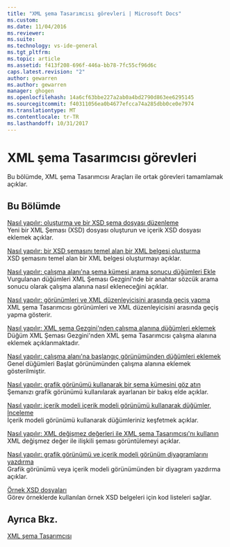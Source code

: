 ```yaml
---
title: "XML şema Tasarımcısı görevleri | Microsoft Docs"
ms.custom: 
ms.date: 11/04/2016
ms.reviewer: 
ms.suite: 
ms.technology: vs-ide-general
ms.tgt_pltfrm: 
ms.topic: article
ms.assetid: f413f208-696f-446a-bb78-7fc55cf96d6c
caps.latest.revision: "2"
author: gewarren
ms.author: gewarren
manager: ghogen
ms.openlocfilehash: 14a6cf63bbe227a2ab0a4bd2790d863ee6295145
ms.sourcegitcommit: f40311056ea0b4677efcca74a285dbb0ce0e7974
ms.translationtype: MT
ms.contentlocale: tr-TR
ms.lasthandoff: 10/31/2017
---
```

# <a name="xml-schema-designer-tasks"></a>XML şema Tasarımcısı görevleri
Bu bölümde, XML şema Tasarımcısı Araçları ile ortak görevleri tamamlamak açıklar.  
  
## <a name="in-this-section"></a>Bu Bölümde  
 [Nasıl yapılır: oluşturma ve bir XSD şema dosyası düzenleme](../xml-tools/how-to-create-and-edit-an-xsd-schema-file.md)  
 Yeni bir XML Şeması (XSD) dosyası oluşturun ve içerik XSD dosyası eklemek açıklar.  
  
 [Nasıl yapılır: bir XSD şemasını temel alan bir XML belgesi oluşturma](../xml-tools/how-to-create-an-xml-document-based-on-an-xsd-schema.md)  
 XSD şemasını temel alan bir XML belgesi oluşturmayı açıklar.  
  
 [Nasıl yapılır: çalışma alanı'na şema kümesi arama sonucu düğümleri Ekle](../xml-tools/how-to-add-schema-set-search-result-nodes-to-the-workspace.md)  
 Vurgulanan düğümleri XML Şeması Gezgini'nde bir anahtar sözcük arama sonucu olarak çalışma alanına nasıl ekleneceğini açıklar.  
  
 [Nasıl yapılır: görünümleri ve XML düzenleyicisini arasında geçiş yapma](../xml-tools/how-to-switch-between-views-and-the-xml-editor.md)  
 XML şema Tasarımcısı görünümleri ve XML düzenleyicisini arasında geçiş yapma gösterir.  
  
 [Nasıl yapılır: XML şema Gezgini'nden çalışma alanına düğümleri eklemek](../xml-tools/how-to-add-nodes-to-the-workspace-from-the-xml-schema-explorer.md)  
 Düğüm XML Şeması Gezgini'nden XML şema Tasarımcısı çalışma alanına eklemek açıklanmaktadır.  
  
 [Nasıl yapılır: çalışma alanı'na başlangıç görünümünden düğümleri eklemek](../xml-tools/how-to-add-nodes-to-the-workspace-from-the-start-view.md)  
 Genel düğümleri Başlat görünümünden çalışma alanına eklemek gösterilmiştir.  
  
 [Nasıl yapılır: grafik görünümü kullanarak bir şema kümesini göz atın](../xml-tools/how-to-get-an-overview-of-a-schema-set-using-the-graph-view.md)  
 Şemanızı grafik görünümü kullanılarak ayarlanan bir bakış elde açıklar.  
  
 [Nasıl yapılır: içerik modeli içerik modeli görünümü kullanarak düğümler, İnceleme](../xml-tools/how-to-examine-the-content-model-of-nodes-using-the-content-model-view.md)  
 İçerik modeli görünümü kullanarak düğümleriniz keşfetmek açıklar.  
  
 [Nasıl yapılır: XML değişmez değerleri ile XML şema Tasarımcısı'nı kullanın](../xml-tools/how-to-use-the-xml-schema-designer-with-xml-literals.md)  
 XML değişmez değer ile ilişkili şeması görüntülemeyi açıklar.  
  
 [Nasıl yapılır: grafik görünümü ve içerik modeli görünüm diyagramlarını yazdırma](../xml-tools/how-to-print-diagrams-from-the-graph-view-and-the-content-model-view.md)  
 Grafik görünümü veya içerik modeli görünümünden bir diyagram yazdırma açıklar.  
  
 [Örnek XSD dosyaları](../xml-tools/sample-xsd-files.md)  
 Görev örneklerde kullanılan örnek XSD belgeleri için kod listeleri sağlar.  
  
## <a name="see-also"></a>Ayrıca Bkz.  
 [XML şema Tasarımcısı](../xml-tools/xml-schema-designer.md)